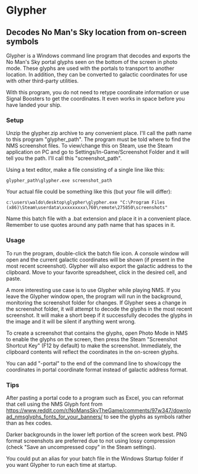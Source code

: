 # Glypher
## Decodes No Man's Sky location from on-screen symbols

Glypher is a Windows command line program that decodes and exports the No Man's Sky portal glyphs seen on the bottom of the screen in photo mode.  These glyphs are used with the portals to transport to another location.  In addition, they can be converted to galactic coordinates for use with other third-party utilities.

With this program, you do not need to retype coordinate information or use Signal Boosters to get the coordinates.  It even works in space before you have landed your ship.

### Setup
Unzip the glypher.zip archive to any convenient place.  I'll call the path name to this program "glypher_path".
The program must be told where to find the NMS screenshot files.  To view/change this on Steam, use the Steam application on PC and go to Settings/In-Game/Screenshot Folder and it will tell you the path.  I'll call this "screenshot_path".
	
Using a text editor, make a file consisting of a single line like this:

	glypher_path\glypher.exe screenshot_path
	
Your actual file could be something like this (but your file will differ):

	c:\users\waldo\desktop\glypher\glypher.exe "C:\Program Files (x86)\Steam\userdata\xxxxxxxxx\760\remote\275850\screenshots"

Name this batch file with a .bat extension and place it in a convenient place.  Remember to use quotes around any path name that has spaces in it.

### Usage
To run the program, double-click the batch file icon.  A console window will open and the current galactic coordinates will be shown (if present in the most recent screenshot).  Glypher will also export the galactic address to the clipboard.  Move to your favorite spreadsheet, click in the desired cell, and paste.

A more interesting use case is to use Glypher while playing NMS.  If you leave the Glypher window open, the program will run in the background, monitoring the screenshot folder for changes.  If Glypher sees a change in the screenshot folder, it will attempt to decode the glyphs in the most recent screenshot.  It will make a short beep if it successfully decodes the glyphs in the image and it will be silent if anything went wrong.  

To create a screenshot that contains the glyphs, open Photo Mode in NMS to enable the glyphs on the screen, then press the Steam "Screenshot Shortcut Key" (F12 by default) to make the screenshot.  Immediately, the clipboard contents will reflect the coordinates in the on-screen glyphs.

You can add "-portal" to the end of the command line to show/copy the coordinates in portal coordinate format instead of galactic address format.

### Tips
After pasting a portal code to a program such as Excel, you can reformat that cell using the NMS Glyph font from https://www.reddit.com/r/NoMansSkyTheGame/comments/97w347/download_nmsglyphs_fonts_for_your_banners/ to see the glyphs as symbols rather than as hex codes.

Darker backgrounds in the lower left portion of the screen work best.  PNG format screenshots are preferred due to not using lossy compression (check "Save an uncompressed copy" in the Steam settings).

You could put an alias for your batch file in the Windows Startup folder if you want Glypher to run each time at startup.

